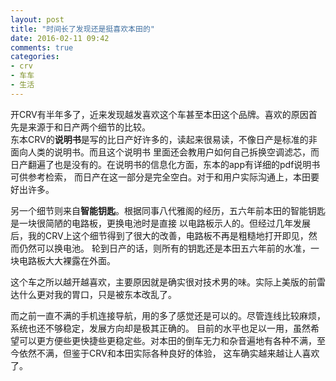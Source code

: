 ```yaml
---
layout: post
title: "时间长了发现还是挺喜欢本田的"
date: 2016-02-11 09:42
comments: true
categories:
- crv
- 车车
- 生活
---
```


开CRV有半年多了，近来发现越发喜欢这个车甚至本田这个品牌。喜欢的原因首先是来源于和日产两个细节的比较。  
东本CRV的**说明书**是写的比日产好许多的，读起来很易读，不像日产是标准的非面向人类的说明书。而且这个说明书
里面还会教用户如何自己拆换空调滤芯，而日产翻遍了也是没有的。在说明书的信息化方面，东本的app有详细的pdf说明书可供参考检索，
而日产在这一部分是完全空白。对于和用户实际沟通上，本田要好出许多。

另一个细节则来自**智能钥匙**。根据同事八代雅阁的经历，五六年前本田的智能钥匙是一块很简陋的电路板，更换电池时是直接
以电路板示人的。但经过几年发展后，我的CRV上这个细节得到了很大的改善，电路板不再是粗糙地打开即见，然而仍然可以换电池。
轮到日产的话，则所有的钥匙还是本田五六年前的水准，一块电路板大大裸露在外面。

这个车之所以越开越喜欢，主要原因就是确实很对技术男的味。实际上美版的前雷达什么更对我的胃口，只是被东本改乱了。

而之前一直不满的手机连接导航，用的多了感觉还是可以的。尽管连线比较麻烦，系统也还不够稳定，发展方向却是极其正确的。
目前的水平也足以一用，虽然希望可以更方便些更快捷些更稳定些。对本田的倒车无力和杂音遍地有各种不满，至今依然不满，但鉴于CRV和本田实际各种良好的体验，
这车确实越来越让人喜欢了。
